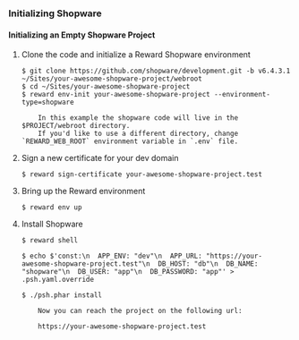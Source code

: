 ### Initializing Shopware

#### Initializing an Empty Shopware Project

1. Clone the code and initialize a Reward Shopware environment

    ``` shell
    $ git clone https://github.com/shopware/development.git -b v6.4.3.1 ~/Sites/your-awesome-shopware-project/webroot
    $ cd ~/Sites/your-awesome-shopware-project
    $ reward env-init your-awesome-shopware-project --environment-type=shopware
    ```

    ``` ...note::
        In this example the shopware code will live in the $PROJECT/webroot directory.
        If you'd like to use a different directory, change `REWARD_WEB_ROOT` environment variable in `.env` file.
    ```

3. Sign a new certificate for your dev domain

    ``` shell
    $ reward sign-certificate your-awesome-shopware-project.test
    ```

4. Bring up the Reward environment

    ``` shell
    $ reward env up
    ```

5. Install Shopware

    ``` shell
    $ reward shell

    $ echo $'const:\n  APP_ENV: "dev"\n  APP_URL: "https://your-awesome-shopware-project.test"\n  DB_HOST: "db"\n  DB_NAME: "shopware"\n  DB_USER: "app"\n  DB_PASSWORD: "app"' > .psh.yaml.override

    $ ./psh.phar install
    ```

    ``` ...note::
        Now you can reach the project on the following url:

        https://your-awesome-shopware-project.test
    ```
